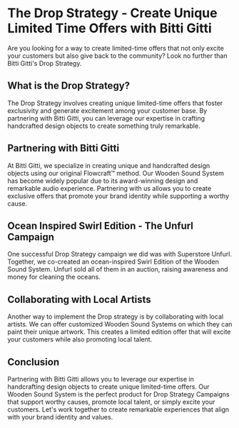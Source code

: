 # The Drop Strategy - Create Unique Limited Time Offers with Bitti Gitti

Are you looking for a way to create limited-time offers that not only excite your customers but also give back to the community? Look no further than Bitti Gitti's Drop Strategy.

## What is the Drop Strategy?

The Drop Strategy involves creating unique limited-time offers that foster exclusivity and generate excitement among your customer base. By partnering with Bitti Gitti, you can leverage our expertise in crafting handcrafted design objects to create something truly remarkable.

## Partnering with Bitti Gitti

At Bitti Gitti, we specialize in creating unique and handcrafted design objects using our original Flowcraft™ method. Our Wooden Sound System has become widely popular due to its award-winning design and remarkable audio experience. Partnering with us allows you to create exclusive offers that promote your brand identity while supporting a worthy cause.

## Ocean Inspired Swirl Edition - The Unfurl Campaign

One successful Drop Strategy campaign we did was with Superstore Unfurl. Together, we co-created an ocean-inspired Swirl Edition of the Wooden Sound System. Unfurl sold all of them in an auction, raising awareness and money for cleaning the oceans.

## Collaborating with Local Artists

Another way to implement the Drop strategy is by collaborating with local artists. We can offer customized Wooden Sound Systems on which they can paint their unique artwork. This creates a limited edition offer that will excite your customers while also promoting local talent.


## Conclusion

Partnering with Bitti Gitti allows you to leverage our expertise in handcrafting design objects to create unique limited-time offers. Our Wooden Sound System is the perfect product for Drop Strategy Campaigns that support worthy causes, promote local talent, or simply excite your customers. Let's work together to create remarkable experiences that align with your brand identity and values.

